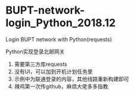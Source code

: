 # BUPT-network-login_Python_2018.12
Login BUPT network with Python(requests)

Python实现登录北邮网关

1. 需要第三方库requests
2. 没有UI，可以加到开机计划任务里
3. 示例中为联通登录的内容，其他线路重新构建即可
4. 辣鸡第一次传github，麻烦大佬多多指教
